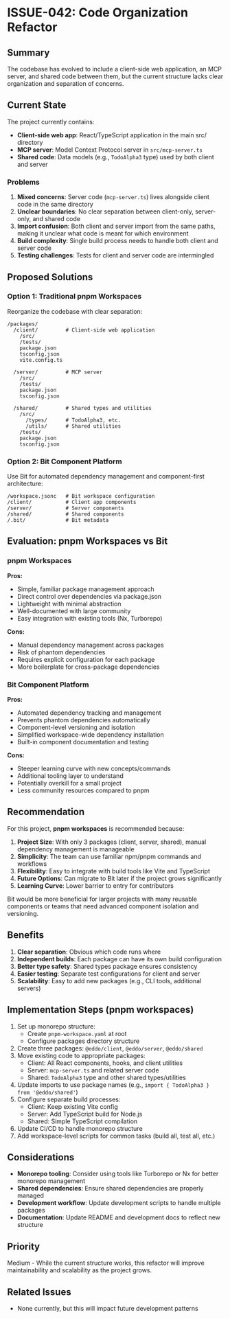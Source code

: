 # ISSUE-042: Code Organization Refactor

## Summary

The codebase has evolved to include a client-side web application, an MCP server, and shared code between them, but the current structure lacks clear organization and separation of concerns.

## Current State

The project currently contains:
- **Client-side web app**: React/TypeScript application in the main src/ directory
- **MCP server**: Model Context Protocol server in `src/mcp-server.ts`
- **Shared code**: Data models (e.g., `TodoAlpha3` type) used by both client and server

### Problems

1. **Mixed concerns**: Server code (`mcp-server.ts`) lives alongside client code in the same directory
2. **Unclear boundaries**: No clear separation between client-only, server-only, and shared code
3. **Import confusion**: Both client and server import from the same paths, making it unclear what code is meant for which environment
4. **Build complexity**: Single build process needs to handle both client and server code
5. **Testing challenges**: Tests for client and server code are intermingled

## Proposed Solutions

### Option 1: Traditional pnpm Workspaces

Reorganize the codebase with clear separation:

```
/packages/
  /client/         # Client-side web application
    /src/
    /tests/
    package.json
    tsconfig.json
    vite.config.ts
    
  /server/         # MCP server
    /src/
    /tests/
    package.json
    tsconfig.json
    
  /shared/         # Shared types and utilities
    /src/
      /types/      # TodoAlpha3, etc.
      /utils/      # Shared utilities
    /tests/
    package.json
    tsconfig.json
```

### Option 2: Bit Component Platform

Use Bit for automated dependency management and component-first architecture:

```
/workspace.jsonc   # Bit workspace configuration
/client/           # Client app components
/server/           # Server components  
/shared/           # Shared components
/.bit/             # Bit metadata
```

## Evaluation: pnpm Workspaces vs Bit

### pnpm Workspaces
**Pros:**
- Simple, familiar package management approach
- Direct control over dependencies via package.json
- Lightweight with minimal abstraction
- Well-documented with large community
- Easy integration with existing tools (Nx, Turborepo)

**Cons:**
- Manual dependency management across packages
- Risk of phantom dependencies
- Requires explicit configuration for each package
- More boilerplate for cross-package dependencies

### Bit Component Platform
**Pros:**
- Automated dependency tracking and management
- Prevents phantom dependencies automatically
- Component-level versioning and isolation
- Simplified workspace-wide dependency installation
- Built-in component documentation and testing

**Cons:**
- Steeper learning curve with new concepts/commands
- Additional tooling layer to understand
- Potentially overkill for a small project
- Less community resources compared to pnpm

## Recommendation

For this project, **pnpm workspaces** is recommended because:

1. **Project Size**: With only 3 packages (client, server, shared), manual dependency management is manageable
2. **Simplicity**: The team can use familiar npm/pnpm commands and workflows
3. **Flexibility**: Easy to integrate with build tools like Vite and TypeScript
4. **Future Options**: Can migrate to Bit later if the project grows significantly
5. **Learning Curve**: Lower barrier to entry for contributors

Bit would be more beneficial for larger projects with many reusable components or teams that need advanced component isolation and versioning.

## Benefits

1. **Clear separation**: Obvious which code runs where
2. **Independent builds**: Each package can have its own build configuration
3. **Better type safety**: Shared types package ensures consistency
4. **Easier testing**: Separate test configurations for client and server
5. **Scalability**: Easy to add new packages (e.g., CLI tools, additional servers)

## Implementation Steps (pnpm workspaces)

1. Set up monorepo structure:
   - Create `pnpm-workspace.yaml` at root
   - Configure packages directory structure
2. Create three packages: `@eddo/client`, `@eddo/server`, `@eddo/shared`
3. Move existing code to appropriate packages:
   - Client: All React components, hooks, and client utilities
   - Server: `mcp-server.ts` and related server code
   - Shared: `TodoAlpha3` type and other shared types/utilities
4. Update imports to use package names (e.g., `import { TodoAlpha3 } from '@eddo/shared'`)
5. Configure separate build processes:
   - Client: Keep existing Vite config
   - Server: Add TypeScript build for Node.js
   - Shared: Simple TypeScript compilation
6. Update CI/CD to handle monorepo structure
7. Add workspace-level scripts for common tasks (build all, test all, etc.)

## Considerations

- **Monorepo tooling**: Consider using tools like Turborepo or Nx for better monorepo management
- **Shared dependencies**: Ensure shared dependencies are properly managed
- **Development workflow**: Update development scripts to handle multiple packages
- **Documentation**: Update README and development docs to reflect new structure

## Priority

Medium - While the current structure works, this refactor will improve maintainability and scalability as the project grows.

## Related Issues

- None currently, but this will impact future development patterns